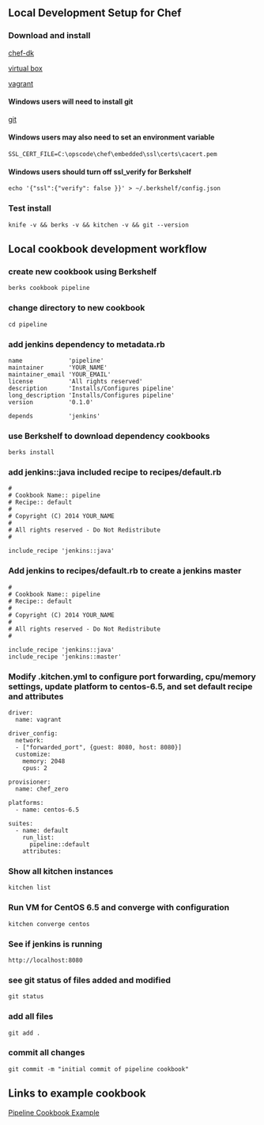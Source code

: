 ## Local Development Setup for Chef

### Download and install

[chef-dk](http://www.getchef.com/downloads/chef-dk)

[virtual box](https://www.virtualbox.org/wiki/Downloads)

[vagrant](http://www.vagrantup.com/downloads.html)

#### Windows users will need to install git

[git](http://git-scm.com/download/win)

#### Windows users may also need to set an environment variable

`SSL_CERT_FILE=C:\opscode\chef\embedded\ssl\certs\cacert.pem`

#### Windows users should turn off ssl_verify for Berkshelf

`echo '{"ssl":{"verify": false }}' > ~/.berkshelf/config.json`

### Test install
`knife -v && berks -v && kitchen -v && git --version`

## Local cookbook development workflow

### create new cookbook using Berkshelf
`berks cookbook pipeline`

### change directory to new cookbook
`cd pipeline`

### add jenkins dependency to metadata.rb
```
name             'pipeline'
maintainer       'YOUR_NAME'
maintainer_email 'YOUR_EMAIL'
license          'All rights reserved'
description      'Installs/Configures pipeline'
long_description 'Installs/Configures pipeline'
version          '0.1.0'

depends          'jenkins'
```

### use Berkshelf to download dependency cookbooks
`berks install`

### add jenkins::java included recipe to recipes/default.rb
```
#
# Cookbook Name:: pipeline
# Recipe:: default
#
# Copyright (C) 2014 YOUR_NAME
#
# All rights reserved - Do Not Redistribute
#

include_recipe 'jenkins::java'
```

### Add jenkins to recipes/default.rb to create a jenkins master
```
#
# Cookbook Name:: pipeline
# Recipe:: default
#
# Copyright (C) 2014 YOUR_NAME
#
# All rights reserved - Do Not Redistribute
#

include_recipe 'jenkins::java'
include_recipe 'jenkins::master'
```

### Modify .kitchen.yml to configure port forwarding, cpu/memory settings, update platform to centos-6.5, and set default recipe and attributes
```
driver:
  name: vagrant

driver_config:
  network:
  - ["forwarded_port", {guest: 8080, host: 8080}]
  customize:
    memory: 2048
    cpus: 2

provisioner:
  name: chef_zero

platforms:
  - name: centos-6.5

suites:
  - name: default
    run_list:  
      pipeline::default
    attributes:
```

### Show all kitchen instances
`kitchen list`

### Run VM for CentOS 6.5 and converge with configuration
`kitchen converge centos`

### See if jenkins is running
`http://localhost:8080`


### see git status of files added and modified
`git status`

### add all files
`git add .`

### commit all changes
`git commit -m "initial commit of pipeline cookbook"`


## Links to example cookbook
[Pipeline Cookbook Example](https://github.com/stephenlauck/setup_local_chef_dev_pipeline)
